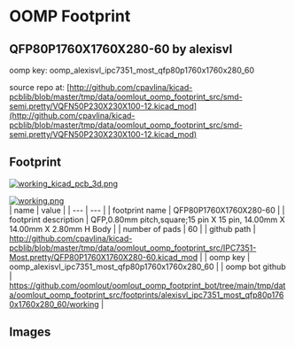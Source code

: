 # OOMP Footprint  
## QFP80P1760X1760X280-60  by alexisvl  
  
oomp key: oomp_alexisvl_ipc7351_most_qfp80p1760x1760x280_60  
  
source repo at: [http://github.com/cpavlina/kicad-pcblib/blob/master/tmp/data/oomlout_oomp_footprint_src/smd-semi.pretty/VQFN50P230X230X100-12.kicad_mod](http://github.com/cpavlina/kicad-pcblib/blob/master/tmp/data/oomlout_oomp_footprint_src/smd-semi.pretty/VQFN50P230X230X100-12.kicad_mod)  
## Footprint  
  
[![working_kicad_pcb_3d.png](working_kicad_pcb_3d_600.png)](working_kicad_pcb_3d.png)  
  
[![working.png](working_600.png)](working.png)  
| name | value | 
| --- | --- | 
| footprint name | QFP80P1760X1760X280-60 | 
| footprint description | QFP,0.80mm pitch,square;15 pin X 15 pin, 14.00mm X 14.00mm X 2.80mm H Body | 
| number of pads | 60 | 
| github path | http://github.com/cpavlina/kicad-pcblib/blob/master/tmp/data/oomlout_oomp_footprint_src/IPC7351-Most.pretty/QFP80P1760X1760X280-60.kicad_mod | 
| oomp key | oomp_alexisvl_ipc7351_most_qfp80p1760x1760x280_60 | 
| oomp bot github | https://github.com/oomlout/oomlout_oomp_footprint_bot/tree/main/tmp/data/oomlout_oomp_footprint_src/footprints/alexisvl_ipc7351_most_qfp80p1760x1760x280_60/working | 
## Images  
